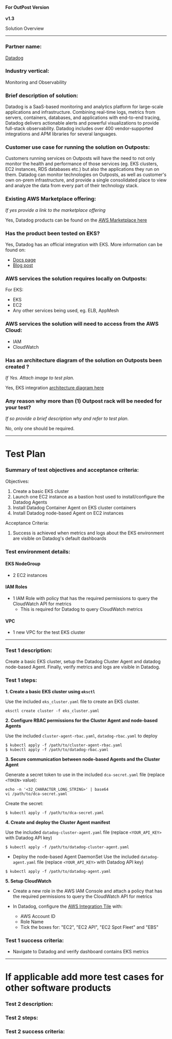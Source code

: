 #### For OutPost Version

**v1.3**

Solution Overview
___
### Partner name:
[Datadog](https://www.datadoghq.com/)

###  Industry vertical:
Monitoring and Observability

###  Brief description of solution:
Datadog is a SaaS-based monitoring and analytics platform for large-scale applications and infrastructure. Combining real-time logs, metrics from servers, containers, databases, and applications with end-to-end tracing, Datadog delivers actionable alerts and powerful visualizations to provide full-stack observability. Datadog includes over 400 vendor-supported integrations and APM libraries for several languages.

###  Customer use case for running the solution on Outposts:
Customers running services on Outposts will have the need to not only monitor the health and performance of those services (eg. EKS clusters, EC2 instances, RDS databases etc.) but also the applications they run on them. Datadog can monitor technologies on Outposts, as well as customer's own on-prem infrastructure, and provide a single consolidated place to view and analyze the data from every part of their technology stack.

### Existing AWS Marketplace offering:
_If yes provide a link to the marketplace offering_

Yes, Datadog products can be found on the [AWS Marketplace here](https://aws.amazon.com/marketplace/seller-profile?id=e56c35d0-c5d4-4dac-91d5-ebf57fef6e5c)

### Has the product been tested on EKS?
Yes, Datadog has an official integration with EKS. More information can be found on:
* [Docs page](https://docs.datadoghq.com/integrations/amazon_eks/)
* [Blog post](https://www.datadoghq.com/blog/eks-monitoring-datadog/)

###  AWS services the solution requires locally on Outposts:
For EKS:
* EKS
* EC2
* Any other services being used, eg. ELB, AppMesh

### AWS services the solution will need to access from the AWS Cloud:
* IAM
* CloudWatch

### Has an architecture diagram of the solution on Outposts been created ?
_If Yes. Attach image to test plan._

Yes, EKS integration [architecture diagram here](https://imgix.datadoghq.com/img/blog/eks-monitoring-datadog/eks-monitoring-datadog-cluster-agent.png)

### Any reason why more than (1) Outpost rack will be needed for your test?
_If so provide a brief description why and refer to test plan._

No, only one should be required.
___

# Test Plan

### Summary of test objectives and acceptance criteria:
Objectives:
1. Create a basic EKS cluster
2. Launch one EC2 instance as a bastion host used to install/configure the Datadog Agents
3. Install Datadog Container Agent on EKS cluster containers
4. Install Datadog node-based Agent on EC2 instances

Acceptance Criteria:
1. Success is achieved when metrics and logs about the EKS environment are visible on Datadog's default dashboards

### Test environment details:

#### EKS NodeGroup
*  2 EC2 instances

#### IAM Roles
* 1 IAM Role with policy that has the required permissions to query the CloudWatch API for metrics
    * This is required for Datadog to query CloudWatch metrics

#### VPC
* 1 new VPC for the test EKS cluster
------

### Test 1 description:
Create a basic EKS cluster, setup the Datadog Cluster Agent and datadog node-based Agent. Finally, verify metrics and logs are visible in Datadog.

### Test 1 steps:
**1. Create a basic EKS cluster using `eksctl`**

Use the included `eks_cluster.yaml` file to create an EKS cluster.

```
eksctl create cluster -f eks_cluster.yaml
```

**2. Configure RBAC permissions for the Cluster Agent and node-based Agents**

Use the included `cluster-agent-rbac.yaml`, `datadog-rbac.yaml` to deploy

```
$ kubectl apply -f /path/to/cluster-agent-rbac.yaml
$ kubectl apply -f /path/to/datadog-rbac.yaml
```

**3. Secure communication between node-based Agents and the Cluster Agent**

Generate a secret token to use in the included `dca-secret.yaml` file (replace `<TOKEN>` value):
```
echo -n '<32_CHARACTER_LONG_STRING>' | base64
vi /path/to/dca-secret.yaml
```

Create the secret:
```
$ kubectl apply -f /path/to/dca-secret.yaml
```

**4. Create and deploy the Cluster Agent manifest**

Use the included `datadog-cluster-agent.yaml` file (replace `<YOUR_API_KEY>` with Datadog API key)
```
$ kubectl apply -f /path/to/datadog-cluster-agent.yaml
```

* Deploy the node-based Agent DaemonSet
Use the included `datadog-agent.yaml` file (replace `<YOUR_API_KEY>` with Datadog API key)
```
$ kubectl apply -f /path/to/datadog-agent.yaml
```

**5. Setup CloudWatch**

* Create a new role in the AWS IAM Console and attach a policy that has the required permissions to query the CloudWatch API for metrics

* In Datadog, configure the [AWS Integration Tile](https://app.datadoghq.com/account/settings#integrations/amazon_web_services) with:
    * AWS Account ID
    * Role Name
    * Tick the boxes for: "EC2", "EC2 API", "EC2 Spot Fleet" and "EBS"


### Test 1 success criteria:
* Navigate to Datadog and verify dashboard contains EKS metrics

___

# If applicable add more test cases for other software products

### Test 2 description:

### Test 2 steps:

### Test 2 success criteria:
